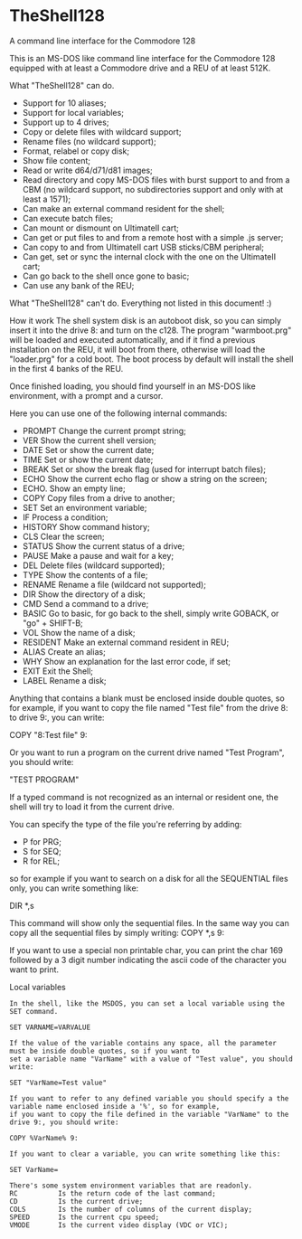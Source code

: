 # TheShell128

A command line interface for the Commodore 128

This is an MS-DOS like command line interface for the Commodore 128 equipped with at least a Commodore drive and a REU of at least 512K.

What "TheShell128" can do.
 - Support for 10 aliases;
 - Support for local variables;
 - Support up to 4 drives;
 - Copy or delete files with wildcard support;
 - Rename files (no wildcard support);
 - Format, relabel or copy disk;
 - Show file content;
 - Read or write d64/d71/d81 images;
 - Read directory and copy MS-DOS files with burst support to and from a CBM (no wildcard support, no subdirectories support and only with at least a 1571);
 - Can make an external command resident for the shell;
 - Can execute batch files;
 - Can mount or dismount on UltimateII cart;
 - Can get or put files to and from a remote host with a simple .js server;
 - Can copy to and from UltimateII cart USB sticks/CBM peripheral;
 - Can get, set or sync the internal clock with the one on the UltimateII cart;
 - Can go back to the shell once gone to basic;
 - Can use any bank of the REU;

What "TheShell128" can't do.
Everything not listed in this document! :)

How it work
The shell system disk is an autoboot disk, so you can simply insert it into the drive 8: and turn on the c128.
The program "warmboot.prg" will be loaded and executed automatically, and if it find a previous installation on the REU,
it will boot from there, otherwise will load the "loader.prg" for a cold boot.
The boot process by default will install the shell in the first 4 banks of the REU.

Once finished loading, you should find yourself in an MS-DOS like environment, with a prompt and a cursor.

Here you can use one of the following internal commands:

 - PROMPT	Change the current prompt string;
 - VER	  	Show the current shell version;
 - DATE	  	Set or show the current date;
 - TIME	  	Set or show the current date;
 - BREAK	Set or show the break flag (used for interrupt batch files);
 - ECHO	  	Show the current echo flag or show a string on the screen;
 - ECHO.	Show an empty line;
 - COPY  	Copy files from a drive to another;
 - SET		Set an environment variable;
 - IF 	  	Process a condition;
 - HISTORY	Show command history;
 - CLS		Clear the screen;
 - STATUS	Show the current status of a drive;
 - PAUSE	Make a pause and wait for a key;
 - DEL		Delete files (wildcard supported);
 - TYPE		Show the contents of a file;
 - RENAME	Rename a file (wildcard not supported);
 - DIR		Show the directory of a disk;
 - CMD		Send a command to a drive;
 - BASIC	Go to basic, for go back to the shell, simply write GOBACK, or "go" + SHIFT-B;
 - VOL		Show the name of a disk;
 - RESIDENT	Make an external command resident in REU;
 - ALIAS	Create an alias;
 - WHY		Show an explanation for the last error code, if set;
 - EXIT		Exit the Shell;
 - LABEL	Rename a disk;

Anything that contains a blank must be enclosed inside double quotes, so for example, if you want to copy the file 
named "Test file" from the drive 8: to drive 9:, you can write:

COPY "8:Test file" 9:

Or you want to run a program on the current drive named "Test Program", you should write:

"TEST PROGRAM"
	  
If a typed command is not recognized as an internal or resident one, the shell will try to load it from the current drive.

You can specify the type of the file you're referring by adding:
 - P for PRG;
 - S for SEQ;
 - R for REL;
 
so for example if you want to search on a disk for all the SEQUENTIAL files only, you can write something like:

  DIR *,s
  
This command will show only the sequential files.
In the same way you can copy all the sequential files by simply writing:
  COPY *,s 9:

If you want to use a special non printable char, you can print the char 169 followed by a 3 digit number indicating 
the ascii code of the character you want to print.

Local variables

	In the shell, like the MSDOS, you can set a local variable using the SET command.

	SET VARNAME=VARVALUE

	If the value of the variable contains any space, all the parameter must be inside double quotes, so if you want to 
	set a variable name "VarName" with a value of "Test value", you should write:

	SET "VarName=Test value"

	If you want to refer to any defined variable you should specify a the variable name enclosed inside a '%', so for example,
	if you want to copy the file defined in the variable "VarName" to the drive 9:, you should write:

	COPY %VarName% 9:

	If you want to clear a variable, you can write something like this:

	SET VarName=

	There's some system environment variables that are readonly.
	RC       	Is the return code of the last command;
	CD			Is the current drive;
	COLS		Is the number of columns of the current display;
	SPEED		Is the current cpu speed;
	VMODE		Is the current video display (VDC or VIC);
	
